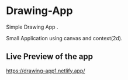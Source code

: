 # Drawing-App

Simple Drawing App .

Small Application using canvas and context(2d).

## Live Preview of the app

https://drawing-app1.netlify.app/
